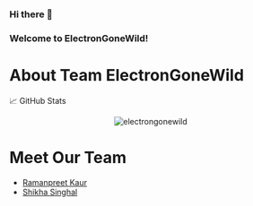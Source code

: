 ### Hi there 👋
### Welcome to ElectronGoneWild!
# About Team ElectronGoneWild
📈 GitHub Stats

<p align="center"> <img src="https://github-readme-stats.vercel.app/api?username=electrongonewild&show_icons=true&theme=dracula" alt="electrongonewild" />
 
# Meet Our Team
* [Ramanpreet Kaur](https://github.com/1998ramanpreet)
* [Shikha Singhal](https://github.com/shikhasinghal2075)
  
  
<!--
**electrongonewild/electrongonewild** is a ✨ _special_ ✨ repository because its `README.md` (this file) appears on your GitHub profile.

Here are some ideas to get you started:

- 🔭 I’m currently working on ...
- 🌱 I’m currently learning ...
- 👯 I’m looking to collaborate on ...
- 🤔 I’m looking for help with ...
- 💬 Ask me about ...
- 📫 How to reach me: ...
- 😄 Pronouns: ...
- ⚡ Fun fact: ...
-->
